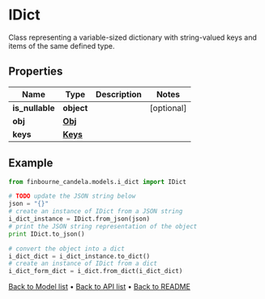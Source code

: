 # IDict

Class representing a variable-sized dictionary with string-valued keys and items of the same defined type.      

## Properties
Name | Type | Description | Notes
------------ | ------------- | ------------- | -------------
**is_nullable** | **object** |  | [optional] 
**obj** | [**Obj**](Obj.md) |  | 
**keys** | [**Keys**](Keys.md) |  | 

## Example

```python
from finbourne_candela.models.i_dict import IDict

# TODO update the JSON string below
json = "{}"
# create an instance of IDict from a JSON string
i_dict_instance = IDict.from_json(json)
# print the JSON string representation of the object
print IDict.to_json()

# convert the object into a dict
i_dict_dict = i_dict_instance.to_dict()
# create an instance of IDict from a dict
i_dict_form_dict = i_dict.from_dict(i_dict_dict)
```
[Back to Model list](../README.md#documentation-for-models) &#8226; [Back to API list](../README.md#documentation-for-api-endpoints) &#8226; [Back to README](../README.md)


